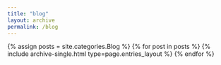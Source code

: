 ```yaml
---
title: "blog"
layout: archive
permalink: /blog
---
```



{% assign posts = site.categories.Blog %}
{% for post in posts %} {% include archive-single.html type=page.entries_layout %} {% endfor %}